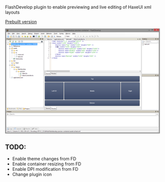 FlashDevelop plugin to enable previewing and live editing of HaxeUI xml layouts

<a href="https://github.com/ianharrigan/HaxeUILayoutPreview/blob/master/HaxeUILayoutPreview/build/HaxeUILayoutPreview.zip?raw=true">Prebuilt version</a>

<img src="https://github.com/ianharrigan/HaxeUILayoutPreview/blob/master/HaxeUILayoutPreview/docs/split_editing.png" />

TODO:
-------------------------
 - Enable theme changes from FD
 - Enable container resizing from FD
 - Enable DPI modification from FD
 - Change plugin icon
 